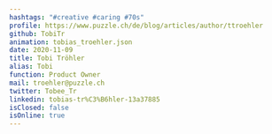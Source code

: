 ```yaml
---
hashtags: "#creative #caring #70s"
profile: https://www.puzzle.ch/de/blog/articles/author/ttroehler
github: TobiTr
animation: tobias_troehler.json
date: 2020-11-09
title: Tobi Tröhler
alias: Tobi
function: Product Owner
mail: troehler@puzzle.ch
twitter: Tobee_Tr
linkedin: tobias-tr%C3%B6hler-13a37885
isClosed: false
isOnline: true
---
```

